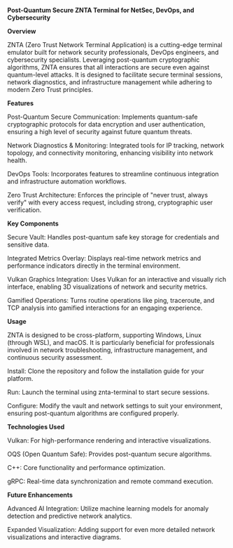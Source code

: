 **Post-Quantum Secure ZNTA Terminal for NetSec, DevOps, and Cybersecurity**


**Overview**

ZNTA (Zero Trust Network Terminal Application) is a cutting-edge terminal emulator built for network security professionals, DevOps engineers, and cybersecurity specialists. Leveraging post-quantum cryptographic algorithms, ZNTA ensures that all interactions are secure even against quantum-level attacks. It is designed to facilitate secure terminal sessions, network diagnostics, and infrastructure management while adhering to modern Zero Trust principles.


**Features**

Post-Quantum Secure Communication: Implements quantum-safe cryptographic protocols for data encryption and user authentication, ensuring a high level of security against future quantum threats.

Network Diagnostics & Monitoring: Integrated tools for IP tracking, network topology, and connectivity monitoring, enhancing visibility into network health.

DevOps Tools: Incorporates features to streamline continuous integration and infrastructure automation workflows.

Zero Trust Architecture: Enforces the principle of "never trust, always verify" with every access request, including strong, cryptographic user verification.


**Key Components**

Secure Vault: Handles post-quantum safe key storage for credentials and sensitive data.

Integrated Metrics Overlay: Displays real-time network metrics and performance indicators directly in the terminal environment.

Vulkan Graphics Integration: Uses Vulkan for an interactive and visually rich interface, enabling 3D visualizations of network and security metrics.

Gamified Operations: Turns routine operations like ping, traceroute, and TCP analysis into gamified interactions for an engaging experience.


**Usage**

ZNTA is designed to be cross-platform, supporting Windows, Linux (through WSL), and macOS. It is particularly beneficial for professionals involved in network troubleshooting, infrastructure management, and continuous security assessment.

Install: Clone the repository and follow the installation guide for your platform.

Run: Launch the terminal using znta-terminal to start secure sessions.

Configure: Modify the vault and network settings to suit your environment, ensuring post-quantum algorithms are configured properly.


**Technologies Used**

Vulkan: For high-performance rendering and interactive visualizations.

OQS (Open Quantum Safe): Provides post-quantum secure algorithms.

C++: Core functionality and performance optimization.

gRPC: Real-time data synchronization and remote command execution.


**Future Enhancements**

Advanced AI Integration: Utilize machine learning models for anomaly detection and predictive network analytics.

Expanded Visualization: Adding support for even more detailed network visualizations and interactive diagrams.
